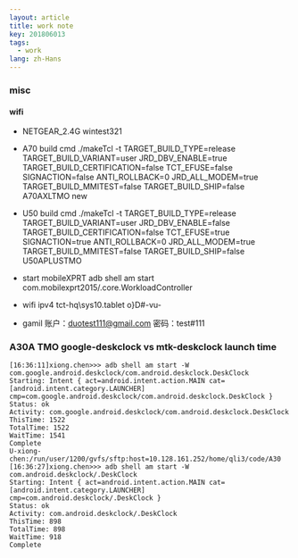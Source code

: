 ```yaml
---
layout: article 
title: work note
key: 201806013
tags:
  - work
lang: zh-Hans
---
```


### misc

#### wifi

- NETGEAR_2.4G wintest321

- A70 build cmd
    ./makeTcl -t TARGET_BUILD_TYPE=release TARGET_BUILD_VARIANT=user JRD_DBV_ENABLE=true TARGET_BUILD_CERTIFICATION=false TCT_EFUSE=false SIGNACTION=false ANTI_ROLLBACK=0 JRD_ALL_MODEM=true TARGET_BUILD_MMITEST=false TARGET_BUILD_SHIP=false  A70AXLTMO new

- U50 build cmd
    ./makeTcl -t TARGET_BUILD_TYPE=release TARGET_BUILD_VARIANT=user JRD_DBV_ENABLE=false TARGET_BUILD_CERTIFICATION=false TCT_EFUSE=true SIGNACTION=true ANTI_ROLLBACK=0 JRD_ALL_MODEM=true TARGET_BUILD_MMITEST=false TARGET_BUILD_SHIP=false  U50APLUSTMO
- start mobileXPRT
    adb shell am start com.mobilexprt2015/.core.WorkloadController

- wifi ipv4
    tct-hq\sys10.tablet
    o}D#-vu-

- gamil
    账户：duotest111@gmail.com
    密码：test#111

### A30A TMO google-deskclock vs mtk-deskclock launch time
```log
[16:36:11]xiong.chen>>> adb shell am start -W com.google.android.deskclock/com.android.deskclock.DeskClock
Starting: Intent { act=android.intent.action.MAIN cat=[android.intent.category.LAUNCHER] cmp=com.google.android.deskclock/com.android.deskclock.DeskClock }
Status: ok
Activity: com.google.android.deskclock/com.android.deskclock.DeskClock
ThisTime: 1522
TotalTime: 1522
WaitTime: 1541
Complete
U-xiong-chen:/run/user/1200/gvfs/sftp:host=10.128.161.252/home/qli3/code/A30
[16:36:27]xiong.chen>>> adb shell am start -W com.android.deskclock/.DeskClock
Starting: Intent { act=android.intent.action.MAIN cat=[android.intent.category.LAUNCHER] cmp=com.android.deskclock/.DeskClock }
Status: ok
Activity: com.android.deskclock/.DeskClock
ThisTime: 898
TotalTime: 898
WaitTime: 918
Complete
```